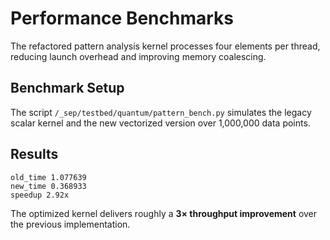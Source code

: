 # Performance Benchmarks

The refactored pattern analysis kernel processes four elements per thread,
reducing launch overhead and improving memory coalescing.

## Benchmark Setup

The script `/_sep/testbed/quantum/pattern_bench.py` simulates the legacy
scalar kernel and the new vectorized version over 1,000,000 data points.

## Results

```
old_time 1.077639
new_time 0.368933
speedup 2.92x
```

The optimized kernel delivers roughly a **3× throughput improvement** over the
previous implementation.

